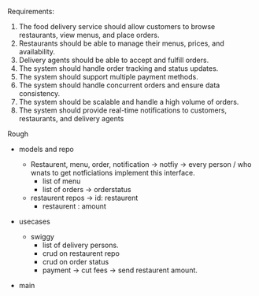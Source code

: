 Requirements:

1. The food delivery service should allow customers to browse restaurants, view menus, and place orders.
2. Restaurants should be able to manage their menus, prices, and availability.
3. Delivery agents should be able to accept and fulfill orders.
4. The system should handle order tracking and status updates.
5. The system should support multiple payment methods.
6. The system should handle concurrent orders and ensure data consistency.
7. The system should be scalable and handle a high volume of orders.
8. The system should provide real-time notifications to customers, restaurants, and delivery agents




Rough

- models and repo
	- Restaurent, menu, order, notification -> notfiy -> every person / who wnats to get notficiations implement this interface.
		- list of menu
		- list of orders -> orderstatus
	- restaurent repos -> id: restaurent
		- restaurent : amount
- usecases
	- swiggy
		- list of delivery persons.
		- crud on restaurent repo
		- crud on order status 
		- payment -> cut fees -> send restaurent amount.

- main
	
